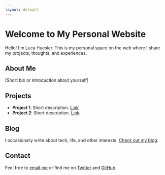 ```yaml
---
layout: default
---
```


# Welcome to My Personal Website

Hello! I'm Luca Huesler. This is my personal space on the web where I share my projects, thoughts, and experiences.

## About Me

[Short bio or introduction about yourself]

## Projects

- **Project 1**: Short description. [Link](#)
- **Project 2**: Short description. [Link](#)

## Blog

I occasionally write about tech, life, and other interests. [Check out my blog](/blog).

## Contact

Feel free to [email me](mailto:your-email@example.com) or find me on [Twitter](https://twitter.com/lucahuesler) and [GitHub](https://github.com/lucahuesler).
